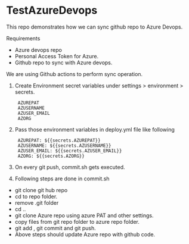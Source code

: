 # TestAzureDevops

This repo demonstrates how we can sync github repo to Azure Devops.

Requirements
- Azure devops repo
- Personal Access Token for Azure.
- Github repo to sync with Azure devops.

We are using Github actions to perform sync operation.

1. Create Environment secret variables under settings > environment > secrets.

        AZUREPAT
        AZUSERNAME
        AZUSER_EMAIL
        AZORG
        
2. Pass those environment variables in deploy.yml file like following

        AZUREPAT: ${{secrets.AZUREPAT}}
        AZUSERNAME: ${{secrets.AZUSERNAME}}
        AZUSER_EMAIL: ${{secrets.AZUSER_EMAIL}}
        AZORG: ${{secrets.AZORG}}
        
3. On every git push, commit.sh gets executed.

4. Following steps are done in commit.sh
- git clone git hub repo
- cd to repo folder.
- remove .git folder
- cd ..
- git clone Azure repo using azure PAT and other settings.
- copy files from git repo folder to azure repo folder.
- git add , git commit and git push.
- Above steps should update Azure repo with github code.



